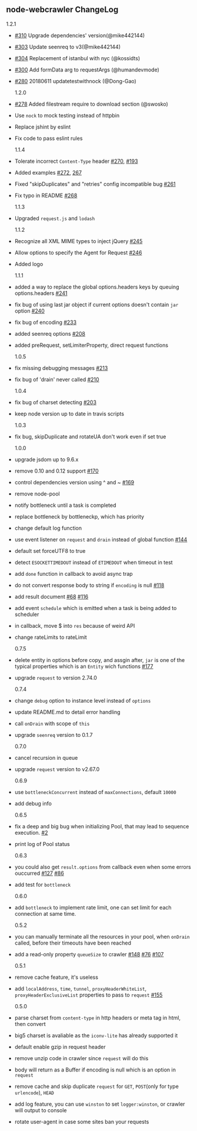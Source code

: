 ## node-webcrawler ChangeLog

1.2.1

- [#310](https://github.com/bda-research/node-crawler/issues/310) Upgrade dependencies' version(@mike442144)
- [#303](https://github.com/bda-research/node-crawler/issues/303) Update seenreq to v3(@mike442144)
- [#304](https://github.com/bda-research/node-crawler/pull/304) Replacement of istanbul with nyc (@kossidts)
- [#300](https://github.com/bda-research/node-crawler/pull/300) Add formData arg to requestArgs (@humandevmode)
- [#280](https://github.com/bda-research/node-crawler/pull/280) 20180611 updatetestwithnock (@Dong-Gao)

  1.2.0

- [#278](https://github.com/bda-research/node-crawler/pull/278) Added filestream require to download section (@swosko)
- Use `nock` to mock testing instead of httpbin
- Replace jshint by eslint
- Fix code to pass eslint rules

  1.1.4

- Tolerate incorrect `Content-Type` header [#270](https://github.com/bda-research/node-crawler/pull/270), [#193](https://github.com/bda-research/node-crawler/issues/193)
- Added examples [#272](https://github.com/bda-research/node-crawler/pull/272), [267](https://github.com/bda-research/node-crawler/issues/267)
- Fixed "skipDuplicates" and "retries" config incompatible bug [#261](https://github.com/bda-research/node-crawler/issues/261)
- Fix typo in README [#268](https://github.com/bda-research/node-crawler/pull/268)

  1.1.3

- Upgraded `request.js` and `lodash`

  1.1.2

- Recognize all XML MIME types to inject jQuery [#245](https://github.com/bda-research/node-crawler/pull/245)
- Allow options to specify the Agent for Request [#246](https://github.com/bda-research/node-crawler/pull/246)
- Added logo

  1.1.1

- added a way to replace the global options.headers keys by queuing options.headers [#241](https://github.com/bda-research/node-crawler/issues/241)
- fix bug of using last jar object if current options doesn't contain `jar` option [#240](https://github.com/bda-research/node-crawler/issues/240)
- fix bug of encoding [#233](https://github.com/bda-research/node-crawler/issues/233)
- added seenreq options [#208](https://github.com/bda-research/node-crawler/issues/208)
- added preRequest, setLimiterProperty, direct request functions

  1.0.5

- fix missing debugging messages [#213](https://github.com/bda-research/node-crawler/issues/213)
- fix bug of 'drain' never called [#210](https://github.com/bda-research/node-crawler/issues/210)

  1.0.4

- fix bug of charset detecting [#203](https://github.com/bda-research/node-crawler/issues/203)
- keep node version up to date in travis scripts

  1.0.3

- fix bug, skipDuplicate and rotateUA don't work even if set true

  1.0.0

- upgrade jsdom up to 9.6.x
- remove 0.10 and 0.12 support [#170](https://github.com/bda-research/node-crawler/issues/170)
- control dependencies version using ^ and ~ [#169](https://github.com/bda-research/node-crawler/issues/169)
- remove node-pool
- notify bottleneck until a task is completed
- replace bottleneck by bottleneckp, which has priority
- change default log function
- use event listener on `request` and `drain` instead of global function [#144](https://github.com/bda-research/node-crawler/issues/144)
- default set forceUTF8 to true
- detect `ESOCKETTIMEDOUT` instead of `ETIMEDOUT` when timeout in test
- add `done` function in callback to avoid async trap
- do not convert response body to string if `encoding` is null [#118](https://github.com/bda-research/node-crawler/issues/118)
- add result document [#68](https://github.com/bda-research/node-crawler/issues/68) [#116](https://github.com/bda-research/node-crawler/issues/116)
- add event `schedule` which is emitted when a task is being added to scheduler
- in callback, move \$ into `res` because of weird API
- change rateLimits to rateLimit

  0.7.5

- delete entity in options before copy, and assgin after, `jar` is one of the typical properties which is an `Entity` wich functions [#177](https://github.com/bda-research/node-crawler/issues/177)
- upgrade `request` to version 2.74.0

  0.7.4

- change `debug` option to instance level instead of `options`
- update README.md to detail error handling
- call `onDrain` with scope of `this`
- upgrade `seenreq` version to 0.1.7

  0.7.0

- cancel recursion in queue
- upgrade `request` version to v2.67.0

  0.6.9

- use `bottleneckConcurrent` instead of `maxConnections`, default `10000`
- add debug info

  0.6.5

- fix a deep and big bug when initializing Pool, that may lead to sequence execution. [#2](https://github.com/bda-research/node-webcrawler/issues/2)
- print log of Pool status

  0.6.3

- you could also get `result.options` from callback even when some errors ouccurred [#127](https://github.com/bda-research/node-crawler/issues/127) [#86](https://github.com/bda-research/node-crawler/issues/86)
- add test for `bottleneck`

  0.6.0

- add `bottleneck` to implement rate limit, one can set limit for each connection at same time.

  0.5.2

- you can manually terminate all the resources in your pool, when `onDrain` called, before their timeouts have been reached
- add a read-only property `queueSize` to crawler [#148](https://github.com/bda-research/node-crawler/issues/148) [#76](https://github.com/bda-research/node-crawler/issues/76) [#107](https://github.com/bda-research/node-crawler/issues/107)

  0.5.1

- remove cache feature, it's useless
- add `localAddress`, `time`, `tunnel`, `proxyHeaderWhiteList`, `proxyHeaderExclusiveList` properties to pass to `request` [#155](https://github.com/bda-research/node-crawler/issues/155)

  0.5.0

- parse charset from `content-type` in http headers or meta tag in html, then convert
- big5 charset is avaliable as the `iconv-lite` has already supported it
- default enable gzip in request header
- remove unzip code in crawler since `request` will do this
- body will return as a Buffer if encoding is null which is an option in `request`
- remove cache and skip duplicate `request` for `GET`, `POST`(only for type `urlencode`), `HEAD`
- add log feature, you can use `winston` to set `logger:winston`, or crawler will output to console
- rotate user-agent in case some sites ban your requests
